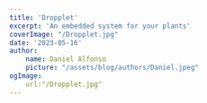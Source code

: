 ```yaml
---
title: 'Dropplet'
excerpt: 'An embedded system for your plants'
coverImage: "/Dropplet.jpg"
date: '2023-05-16'
author: 
    name: Daniel Alfonso
    picture: "/assets/blog/authors/Daniel.jpeg"
ogImage:
    url:"/Dropplet.jpg"
---
```

